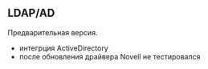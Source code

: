## LDAP/AD
Предварительная версия.
- интегрция ActiveDirectory
- после обновления драйвера Novell не тестировался
